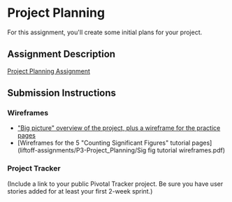 # Project Planning
For this assignment, you'll create some initial plans for your project.

## Assignment Description
[Project Planning Assignment](https://education.launchcode.org/liftoff/assignments/planning/)

## Submission Instructions

### Wireframes

- ["Big picture" overview of the project, plus a wireframe for the practice pages](https://github.com/jimflores5/liftoff-assignments/blob/master/P3-Project_Planning/Liftoff%20project%20workflow.pdf)
- [Wireframes for the 5 "Counting Significant Figures" tutorial pages](liftoff-assignments/P3-Project_Planning/Sig fig tutorial wireframes.pdf)

### Project Tracker

(Include a link to your public Pivotal Tracker project. Be sure you have user stories added for at least your first 2-week sprint.)
